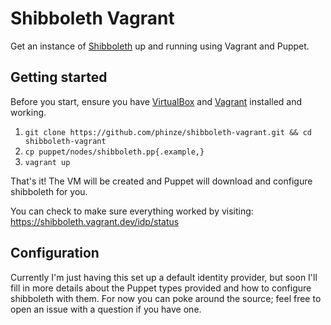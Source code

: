 # Shibboleth Vagrant

Get an instance of [Shibboleth](https://shibboleth.net/products/identity-provider.html) up and running using Vagrant and Puppet.

## Getting started

Before you start, ensure you have [VirtualBox](https://www.virtualbox.org/wiki/Downloads) and [Vagrant](http://www.vagrantup.com/) installed and working.

1. `git clone https://github.com/phinze/shibboleth-vagrant.git && cd shibboleth-vagrant`
2. `cp puppet/nodes/shibboleth.pp{.example,}`
3. `vagrant up`

That's it! The VM will be created and Puppet will download and configure shibboleth for you.

You can check to make sure everything worked by visiting: https://shibboleth.vagrant.dev/idp/status



## Configuration

Currently I'm just having this set up a default identity provider, but soon I'll fill in more details about the Puppet types provided and how to configure shibboleth with them. For now you can poke around the source; feel free to open an issue with a question if you have one.
